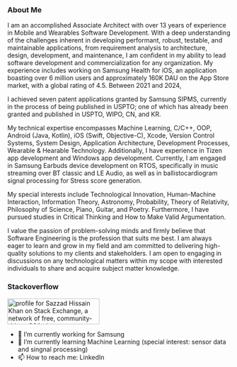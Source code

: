 ### About Me

I am an accomplished Associate Architect with over 13 years of experience in Mobile and Wearables Software Development. With a deep understanding of the challenges inherent in developing performant, robust, testable, and maintainable applications, from requirement analysis to architecture, design, development, and maintenance, I am confident in my ability to lead software development and commercialization for any organization. My experience includes working on Samsung Health for iOS, an application boasting over 6 million users and approximately 160K DAU on the App Store market, with a global rating of 4.5. Between 2021 and 2024, 

I achieved seven patent applications granted by Samsung SIPMS, currently in the process of being published in USPTO; one of which has already been granted and published in USPTO, WIPO, CN, and KR. 

My technical expertise encompasses Machine Learning, C/C++, OOP, Android (Java, Kotlin), iOS (Swift, Objective-C), Xcode, Version Control Systems, System Design, Application Architecture, Development Processes, Wearable & Hearable Technology. Additionally, I have experience in Tizen app development and Windows app development. Currently, I am engaged in Samsung Earbuds device development on RTOS, specifically in music streaming over BT classic and LE Audio, as well as in ballistocardiogram signal processing for Stress score generation. 

My special interests include Technological Innovation, Human-Machine Interaction, Information Theory, Astronomy, Probability, Theory of Relativity, Philosophy of Science, Piano, Guitar, and Poetry. Furthermore, I have pursued studies in Critical Thinking and How to Make Valid Argumentation. 

I value the passion of problem-solving minds and firmly believe that Software Engineering is the profession that suits me best. I am always eager to learn and grow in my field and am committed to delivering high-quality solutions to my clients and stakeholders. I am open to engaging in discussions on any technological matters within my scope with interested individuals to share and acquire subject matter knowledge.

### Stackoverflow

<a href="https://stackexchange.com/users/1089130"><img src="https://stackexchange.com/users/flair/1089130.png" width="208" height="58" alt="profile for Sazzad Hissain Khan on Stack Exchange, a network of free, community-driven Q&amp;A sites" title="profile for Sazzad Hissain Khan on Stack Exchange, a network of free, community-driven Q&amp;A sites"></a>

- 🔭 I’m currently working for Samsung
- 🌱 I’m currently learning Machine Learning (special interest: sensor data and singnal processing)
- 📫 How to reach me: LinkedIn
